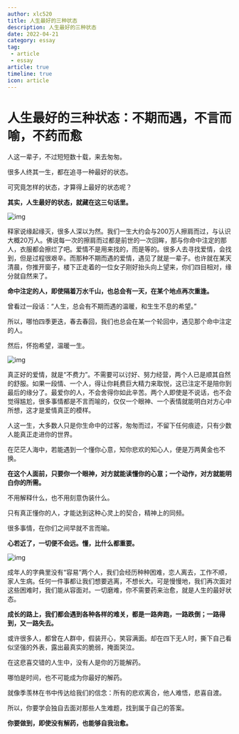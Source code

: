 ```yaml
---
author: xlc520
title: 人生最好的三种状态
description: 人生最好的三种状态
date: 2022-04-21
category: essay
tag: 
 - article
 - essay
article: true
timeline: true
icon: article
---
```


# 人生最好的三种状态：不期而遇，不言而喻，不药而愈

人这一辈子，不过短短数十载，来去匆匆。

很多人终其一生，都在追寻一种最好的状态。

可究竟怎样的状态，才算得上最好的状态呢？

**其实，人生最好的状态，就藏在这三句话里。**

![img](https://nimg.ws.126.net/?url=http://dingyue.ws.126.net/2020/1227/adc9a8f1p00qlygon000td200u0007gg00hz004g.png&thumbnail=660x2147483647&quality=80&type=jpg)

释家说缘起缘灭，很多人深以为然。我们一生大约会与200万人擦肩而过，与认识大概20万人。佛说每一次的擦肩而过都是前世的一次回眸，那与你命中注定的那人，衣服都会擦烂了吧。爱情不是用来找的，而是等的。很多人去寻找爱情，会找到，但是过程很艰辛。而那种不期而遇的爱情，遇见了就是一辈子。也许就在某天清晨，你推开窗子，楼下正走着的一位女子刚好抬头向上望来，你们四目相对，缘分就自然来了。

**命中注定的人，即使隔着万水千山，也总会有一天，在某个地点再次重逢。**

曾看过一段话：“人生，总会有不期而遇的温暖，和生生不息的希望。”

所以，哪怕四季更迭，春去春回，我们也总会在某一个轮回中，遇见那个命中注定的人。

然后，怀抱希望，温暖一生。

![img](https://nimg.ws.126.net/?url=http%3A%2F%2Fdingyue.ws.126.net%2F2020%2F1227%2F84d63d90p00qlygon000vd200u0007gg00hz004g.png&thumbnail=660x2147483647&quality=80&type=jpg)

真正好的爱情，就是“不费力”。不需要可以讨好、努力经营，两个人已是顺其自然的舒服。如果一段情、一个人，得让你耗费巨大精力来取悦，这已注定不是陪你到最后的缘分了。最爱你的人，不会舍得你如此辛苦。两个人即使是不说话，也不会觉得尴尬，很多事情都是不言而喻的，仅仅一个眼神、一个表情就能明白对方心中所想，这才是爱情真正的模样。

人这一生，大多数人只是你生命中的过客，匆匆而过，不留下任何痕迹，只有少数人能真正走进你的世界。

在茫茫人海中，若能遇到一个懂你心意，知你悲欢的知心人，便是万两黄金也不换。

**在这个人面前，只要你一个眼神，对方就能读懂你的心意；一个动作，对方就能明白你的所需。**

不用解释什么，也不用刻意伪装什么。

只有真正懂你的人，才能达到这种心灵上的契合，精神上的同频。

很多事情，在你们之间早就不言而喻。

**心若近了，一切便不会远。懂，比什么都重要。**

![img](https://nimg.ws.126.net/?url=http%3A%2F%2Fdingyue.ws.126.net%2F2020%2F1227%2F5dadd129p00qlygoo0010d200u0007gg00hz004g.png&thumbnail=660x2147483647&quality=80&type=jpg)

成年人的字典里没有“容易”两个人，我们会经历种种困难，恋人离去，工作不顺，家人生病。任何一件事都让我们想要逃离，不想长大。可是慢慢地，我们再次面对这些困难时，我们能从容面对。一切磨难，你不需要药来治愈，就是人生的最好状态。

**成长的路上，我们都会遇到各种各样的难关，都是一路奔跑，一路跌倒；一路得到，又一路失去。**

或许很多人，都曾在人群中，假装开心，笑容满面。却在四下无人时，撕下自己看似坚强的外表，露出最真实的脆弱，掩面哭泣。

在这悲喜交错的人生中，没有人是你的万能解药。

哪怕是时间，也不可能成为你最好的解药。

就像季羡林在书中传达给我们的信念：所有的悲欢离合，他人难悟，悲喜自渡。

所以，你要学会独自去面对那些人生难题，找到属于自己的答案。

**你要做到，即使没有解药，也能够自我治愈。**